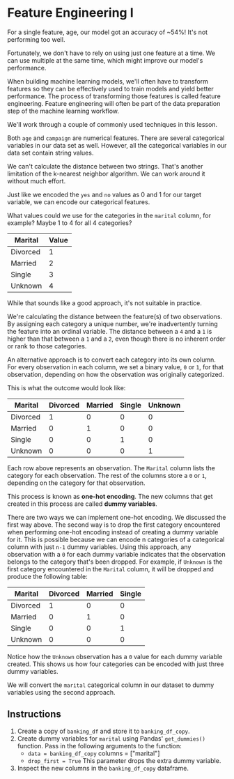# Feature Engineering I

For a single feature, age, our model got an accuracy of ~54%! It's not performing too well.

Fortunately, we don't have to rely on using just one feature at a time. We can use multiple at the same time, which might improve our model's performance.

When building machine learning models, we'll often have to transform features so they can be effectively used to train models and yield better performance. The process of transforming those features is called feature engineering. Feature engineering will often be part of the data preparation step of the machine learning workflow.

We'll work through a couple of commonly used techniques in this lesson.

Both `age` and `campaign` are numerical features. There are several categorical variables in our data set as well. However, all the categorical variables in our data set contain string values.

We can't calculate the distance between two strings. That's another limitation of the k-nearest neighbor algorithm. We can work around it without much effort.

Just like we encoded the `yes` and `no` values as 0 and 1 for our target variable, we can encode our categorical features.

What values could we use for the categories in the `marital` column, for example? Maybe 1 to 4 for all 4 categories?

| Marital | Value |
| --- | --- |
| Divorced | 1 |
| Married | 2 |
| Single | 3 |
| Unknown | 4 |

While that sounds like a good approach, it's not suitable in practice.

We're calculating the distance between the feature(s) of two observations. By assigning each category a unique number, we're inadvertently turning the feature into an ordinal variable. The distance between a `4` and a `1` is higher than that between a `1` and a `2`, even though there is no inherent order or rank to those categories.

An alternative approach is to convert each category into its own column. For every observation in each column, we set a binary value, `0` or `1`, for that observation, depending on how the observation was originally categorized.

This is what the outcome would look like:

| Marital | Divorced | Married | Single | Unknown |
| --- | --- | --- | --- | --- |
| Divorced | 1 | 0 | 0 | 0 |
| Married | 0 | 1 | 0 | 0 |
| Single | 0 | 0 | 1 | 0 |
| Unknown | 0 | 0 | 0 | 1 |

Each row above represents an observation. The `Marital` column lists the category for each observation. The rest of the columns store a `0` or `1`, depending on the category for that observation.

This process is known as **one-hot encoding**. The new columns that get created in this process are called **dummy variables**.

There are two ways we can implement one-hot encoding. We discussed the first way above. The second way is to drop the first category encountered when performing one-hot encoding instead of creating a dummy variable for it. This is possible because we can encode n categories of a categorical column with just `n-1` dummy variables. Using this approach, any observation with a `0` for each dummy variable indicates that the observation belongs to the category that's been dropped. For example, if `Unknown` is the first category encountered in the `Marital` column, it will be dropped and produce the following table:

| Marital | Divorced | Married | Single |
| --- | --- | --- | --- |
| Divorced | 1 | 0 | 0 |
| Married | 0 | 1 | 0 |
| Single | 0 | 0 | 1 |
| Unknown | 0 | 0 | 0 |

Notice how the `Unknown` observation has a `0` value for each dummy variable created. This shows us how four categories can be encoded with just three dummy variables.

We will convert the `marital` categorical column in our dataset to dummy variables using the second approach.

## Instructions
1. Create a copy of `banking_df` and store it to `banking_df_copy`.
2. Create dummy variables for `marital` using Pandas' `get_dummies()` function. Pass in the following arguments to the function:
    - `data = banking_df_copy`
columns = ["marital"]
    - `drop_first = True`
    This parameter drops the extra dummy variable.
3. Inspect the new columns in the `banking_df_copy` dataframe.